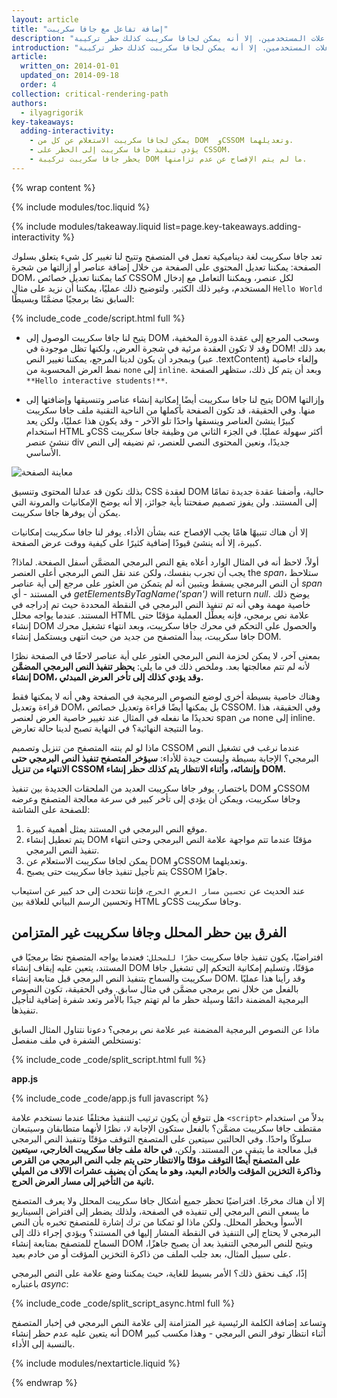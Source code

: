 ```yaml
---
layout: article
title: "إضافة تفاعل مع جافا سكريبت"
description: "يتيح لنا جافا سكريبت تعديل كل شيء في الصفحة: المحتوى والتنسيق والسلوك مع تفاعلات المستخدمين. إلا أنه يمكن لجافا سكريبت كذلك حظر تركيبة DOM والتأخير عند عرض الصفحة. اهتم بأن يكون جافا سكريبت غير متزامن وتخلص من أية عناصر جافا سكريبت غير لازمة في مسار العرض الحرج للحصول على أفضل أداء."
introduction: "يتيح لنا جافا سكريبت تعديل كل شيء في الصفحة: المحتوى والتنسيق والسلوك مع تفاعلات المستخدمين. إلا أنه يمكن لجافا سكريبت كذلك حظر تركيبة DOM والتأخير عند عرض الصفحة. اهتم بأن يكون جافا سكريبت غير متزامن وتخلص من أية عناصر جافا سكريبت غير لازمة في مسار العرض الحرج للحصول على أفضل أداء."
article:
  written_on: 2014-01-01
  updated_on: 2014-09-18
  order: 4
collection: critical-rendering-path
authors:
  - ilyagrigorik
key-takeaways:
  adding-interactivity:
    - يمكن لجافا سكريبت الاستعلام عن كل من DOM  وCSSOM وتعديلهما.
    - يؤدي تنفيذ جافا سكريبت إلى الحظر على CSSOM.
    - يحظر جافا سكريبت تركيبة DOM ما لم يتم الإفصاح عن عدم تزامنها.
---
```

{% wrap content %}

<style>
  img, video, object {
    max-width: 100%;
  }

  img.center {
    display: block;
    margin-left: auto;
    margin-right: auto;
  }
</style>

{% include modules/toc.liquid %}

{% include modules/takeaway.liquid list=page.key-takeaways.adding-interactivity %}

تعد جافا سكريبت لغة ديناميكية تعمل في المتصفح وتتيح لنا تغيير كل شيء يتعلق بسلوك الصفحة: يمكننا تعديل المحتوى على الصفحة من خلال إضافة عناصر أو إزالتها من شجرة DOM، كما يمكننا تعديل خصائص CSSOM لكل عنصر، ويمكننا التعامل مع إدخال المستخدم، وغير ذلك الكثير. ولتوضيح ذلك عمليًا، يمكننا أن نزيد على مثال `Hello World` السابق نصًا برمجيًا مضمَّنًا وبسيطًا:

{% include_code _code/script.html full %}

* يتيح لنا جافا سكريبت الوصول إلى DOM وسحب المرجع إلى عقدة الدورة المخفية، وقد لا تكون العقدة مرئية في شجرة العرض، ولكنها تظل موجودة في DOM! بعد ذلك وبمجرد أن يكون لدينا المرجع، يمكننا تغيير النص (عبر .textContent) وإلغاء خاصية نمط العرض المحسوبة من `none` إلى `inline`. وبعد أن يتم كل ذلك، ستظهر الصفحة `**Hello interactive students!**`.

* يتيح لنا جافا سكريبت أيضًا إمكانية إنشاء عناصر وتنسيقها وإضافتها إلى DOM وإزالتها منها. وفي الحقيقة، قد تكون الصفحة بأكملها من الناحية التقنية ملف جافا سكريبت كبيرًا ينشئ العناصر وينسقها واحدًا تلو الآخر - وقد يكون هذا عمليًا، ولكن يعد استخدام HTML وCSS أكثر سهولة عمليًا. في الجزء الثاني من وظيفة جافا سكريبت ننشئ عنصر div جديدًا، ونعين المحتوى النصي للعنصر، ثم نضيفه إلى النص الأساسي.

<img src="images/device-js-small.png" class="center" alt="معاينة الصفحة">

بذلك نكون قد عدلنا المحتوى وتنسيق CSS لعقدة DOM حالية، وأضفنا عقدة جديدة تمامًا إلى المستند. ولن يفوز تصميم صفحتنا بأية جوائز، إلا أنه يوضح الإمكانيات والمرونة التي يمكن أن يوفرها جافا سكريبت.

إلا أن هناك تنبيهًا هامًا يجب الإفصاح عنه بشأن الأداء. يوفر لنا جافا سكريبت إمكانيات كبيرة، إلا أنه ينشئ قيودًا إضافية كثيرًا على كيفية ووقت عرض الصفحة.

أولاً، لاحظ أنه في المثال الوارد أعلاه يقع النص البرمجي المضمَّن أسفل الصفحة. لماذا? يجب أن تجرب بنفسك، ولكن عند نقل النص البرمجي أعلى العنصر the _span_، ستلاحظ أن النص البرمجي يسقط ويتبين أنه لم يتمكن من العثور على مرجع إلى أية عناصر _span_ في المستند - أي _getElementsByTagName('span')_ will return _null_. يوضح ذلك خاصية مهمة وهي أنه تم تنفيذ النص البرمجي في النقطة المحددة حيث تم إدراجه في المستند. عندما يواجه محلل HTML علامة نص برمجي، فإنه يعطِّل العملية مؤقتًا حتى إنشاء DOM والحصول على التحكم في محرك جافا سكريبت، وبعد انتهاء تشغيل محرك جافا سكريبت، يبدأ المتصفح من جديد من حيث انتهى ويستكمل إنشاء DOM.

بمعنى آخر، لا يمكن لحزمة النص البرمجي العثور على أية عناصر لاحقًا في الصفحة نظرًا لأنه لم تتم معالجتها بعد. وملخص ذلك في ما يلي: **يحظر تنفيذ النص البرمجي المضمَّن إنشاء DOM، وقد يؤدي كذلك إلى تأخر العرض المبدئي.**

وهناك خاصية بسيطة أخرى لوضع النصوص البرمجية في الصفحة وهي أنه لا يمكنها فقط قراءة وتعديل DOM، بل يمكنها أيضًا قراءة وتعديل خصائص CSSOM. وفي الحقيقة، هذا تحديدًا ما نفعله في المثال عند تغيير خاصية العرض لعنصر span من none إلى inline. وما النتيجة النهائية؟ في النهاية تصبح لدينا حالة تعارض.

ماذا لو لم ينته المتصفح من تنزيل وتصميم CSSOM عندما نرغب في تشغيل النص البرمجي؟ الإجابة بسيطة وليست جيدة للأداء: **سيؤخر المتصفح تنفيذ النص البرمجي حتى الانتهاء من تنزيل CSSOM وإنشائه، وأثناء الانتظار يتم كذلك حظر إنشاء DOM.**

باختصار، يوفر جافا سكريبت العديد من الملحقات الجديدة بين تنفيذ DOM وCSSOM وجافا سكريبت، ويمكن أن يؤدي إلى تأخر كبير في سرعة معالجة المتصفح وعرضه للصفحة على الشاشة:

1. موقع النص البرمجي في المستند يمثل أهمية كبيرة.
2. يتم تعطيل إنشاء DOM مؤقتًا عندما تتم مواجهة علامة النص البرمجي وحتى انتهاء تنفيذ النص البرمجي.
3. يمكن لجافا سكريبت الاستعلام عن DOM وCSSOM وتعديلهما.
4. يتم تأجيل تنفيذ جافا سكريبت حتى يصبح CSSOM جاهزًا.

عند الحديث عن `تحسين مسار العرض الحرج`، فإننا نتحدث إلى حد كبير عن استيعاب وتحسين الرسم البياني للعلاقة بين HTML وCSS وجافا سكريبت.


## الفرق بين حظر المحلل وجافا سكريبت غير المتزامن

افتراضيًا، يكون تنفيذ جافا سكريبت `حظرًا للمحلل`: فعندما يواجه المتصفح نصًا برمجيًا في المستند، يتعين عليه إيقاف إنشاء DOM مؤقتًا، وتسليم إمكانية التحكم إلى تشغيل جافا سكريبت والسماح بتنفيذ النص البرمجي قبل متابعة إنشاء DOM. وقد رأينا هذا عمليًا بالفعل من خلال نص برمجي مضمَّن في مثال سابق. وفي الحقيقة، تكون النصوص البرمجية المضمنة دائمًا وسيلة حظر ما لم تهتم جيدًا بالأمر وتعد شفرة إضافية لتأجيل تنفيذها.

ماذا عن النصوص البرمجية المضمنة عبر علامة نص برمجي؟ دعونا نتناول المثال السابق ونستخلص الشفرة في ملف منفصل:

{% include_code _code/split_script.html full %}

**app.js**

{% include_code _code/app.js full javascript %}

هل تتوقع أن يكون ترتيب التنفيذ مختلفًا عندما نستخدم علامة `<script>` بدلاً من استخدام مقتطف جافا سكريبت مضمَّن؟ بالفعل ستكون الإجابة `لا`، نظرًا لأنهما متطابقان وسيتبعان سلوكًا واحدًا. وفي الحالتين سيتعين على المتصفح التوقف مؤقتًا وتنفيذ النص البرمجي قبل معالجة ما يتبقى من المستند. ولكن، **في حالة ملف جافا سكريبت الخارجي، سيتعين على المتصفح أيضًا التوقف مؤقتًا والانتظار حتى يتم جلب النص البرمجي من القرص وذاكرة التخزين المؤقت والخادم البعيد، وهو ما يمكن أن يضيف عشرات الآلاف من الميلي ثانية من التأخير إلى مسار العرض الحرج.**

إلا أن هناك مخرجًا. افتراضيًا تحظر جميع أشكال جافا سكريبت المحلل ولا يعرف المتصفح ما يسعى النص البرمجي إلى تنفيذه في الصفحة، ولذلك يضطر إلى افتراض السيناريو الأسوأ ويحظر المحلل. ولكن ماذا لو تمكنا من ترك إشارة للمتصفح تخبره بأن النص البرمجي لا يحتاج إلى التنفيذ في النقطة المشار إليها في المستند؟ ويؤدي إجراء ذلك إلى السماح للمتصفح بمتابعة إنشاء DOM ويتيح للنص البرمجي التنفيذ بعد أن يصبح جاهزًا، على سبيل المثال، بعد جلب الملف من ذاكرة التخزين المؤقت أو من خادم بعيد.

إذًا، كيف نحقق ذلك؟ الأمر بسيط للغاية، حيث يمكننا وضع علامة على النص البرمجي باعتباره _async_:

{% include_code _code/split_script_async.html full %}

وتساعد إضافة الكلمة الرئيسية غير المتزامنة إلى علامة النص البرمجي في إخبار المتصفح أنه يتعين عليه عدم حظر إنشاء DOM أثناء انتظار توفر النص البرمجي - وهذا مكسب كبير بالنسبة إلى الأداء.

{% include modules/nextarticle.liquid %}

{% endwrap %}

